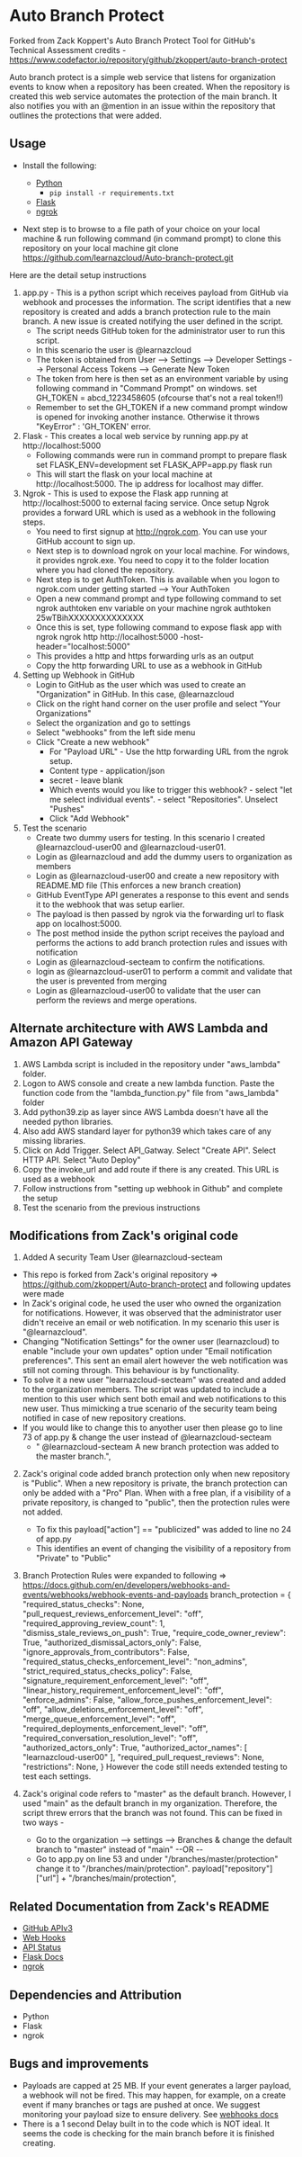 # Auto Branch Protect
Forked from Zack Koppert's Auto Branch Protect Tool for GitHub's Technical Assessment
credits - https://www.codefactor.io/repository/github/zkoppert/auto-branch-protect

Auto branch protect is a simple web service that listens for organization events to know when a repository has been created. When the repository is created this web service automates the protection of the main branch. It also notifies you with an @mention in an issue within the repository that outlines the protections that were added.

## Usage
- Install the following:
  - [Python](https://www.python.org/downloads/)
    - `pip install -r requirements.txt`
  - [Flask](https://flask.palletsprojects.com/en/1.1.x/installation/#installation)
  - [ngrok](https://dashboard.ngrok.com/get-started)

- Next step is to browse to a file path of your choice on your local machine & run following command (in command prompt) to clone this repository on your local machine
        git clone https://github.com/learnazcloud/Auto-branch-protect.git

Here are the detail setup instructions 
1. app.py - This  is a python script which receives payload from GitHub via webhook and processes the information. The script identifies that a new repository is created and adds a branch protection rule to the main branch. A new issue is created notifying the user defined in the script. 
    - The script needs GitHub token for the administrator user to run this script. 
    - In this scenario the user is @learnazcloud
    - The token is obtained from User --> Settings --> Developer Settings --> Personal Access Tokens --> Generate New Token
    - The token from here is then set as an environment variable by using following command in "Command Prompt" on windows. 
       set GH_TOKEN = abcd_1223458605  (ofcourse that's not a real token!!)
    - Remember to set the GH_TOKEN if a new command prompt window is opened for invoking another instance. Otherwise it throws "KeyError" : 'GH_TOKEN' error. 
2. Flask - This creates a local web service by running app.py at http://localhost:5000
    - Following commands were run in command prompt to prepare flask
       set FLASK_ENV=development
       set FLASK_APP=app.py
       flask run
    - This will start the flask on your local machine at http://localhost:5000. The ip address for localhost may differ.
3. Ngrok - This is used to expose the Flask app running at http://localhost:5000 to external facing service. Once setup Ngrok provides a forward URL which is used as a webhook in the following steps. 
    - You need to first signup at http://ngrok.com. You can use your GitHub account to sign up.
    - Next step is to download ngrok on your local machine. For windows, it provides ngrok.exe. You need to copy it to the folder location where you had cloned the repository. 
    - Next step is to get AuthToken. This is available when you logon to ngrok.com under getting started --> Your AuthToken
    - Open a new command prompt and type following command to set ngrok authtoken env variable on your machine
            ngrok authtoken 25wTBihXXXXXXXXXXXXXX
    - Once this is set, type following command to expose flask app with ngrok
            ngrok http http://localhost:5000 -host-header="localhost:5000"
    - This provides a http and https forwarding urls as an output
    - Copy the http forwarding URL to use as a webhook in GitHub
4. Setting up Webhook in GitHub
    - Login to GitHub as the user which was used to create an "Organization" in GitHub. In this case, @learnazcloud
    - Click on the right hand corner on the user profile and select "Your Organizations"
    - Select the organization and go to settings
    - Select "webhooks" from the left side menu
    - Click "Create a new webhook"
        - For "Payload URL" - Use the http forwarding URL from the ngrok setup.
        - Content type - application/json 
        - secret - leave blank
        - Which events would you like to trigger this webhook?
              - select "let me select individual events".
              - select "Repositories". Unselect "Pushes"
        - Click "Add Webhook"
5. Test the scenario
    - Create two dummy users for testing. In this scenario I created @learnazcloud-user00 and @learnazcloud-user01. 
    - Login as @learnazcloud and add the dummy users to organization as members
    - Login as @learnazcloud-user00 and create a new repository with README.MD file (This enforces a new branch creation)
    - GitHub EventType API generates a response to this event and sends it to the webhook that was setup earlier.
    - The payload is then passed by ngrok via the forwarding url to flask app on localhost:5000.
    - The post method inside the python script receives the payload and performs the actions to add branch protection rules and issues with notification
    - Login as @learnazcloud-secteam to confirm the notifications. 
    - login as @learnazcloud-user01 to perform a commit and validate that the user is prevented from merging
    - Login as @learnazcloud-user00 to validate that the user can perform the reviews and merge operations.     
 
## Alternate architecture with AWS Lambda and Amazon API Gateway
1. AWS Lambda script is included in the repository under "aws_lambda" folder. 
2. Logon to AWS console and create a new lambda function. Paste the function code from the "lambda_function.py" file from "aws_lambda" folder
3. Add python39.zip as layer since AWS Lambda doesn't have all the needed python libraries.
4. Also add AWS standard layer for python39 which takes care of any missing libraries.  
5. Click on Add Trigger. Select API_Gatway. Select "Create API". Select HTTP API. Select "Auto Deploy"
6. Copy the invoke_url and add route if there is any created. This URL is used as a webhook
7. Follow instructions from "setting up webhook in Github" and complete the setup
8. Test the scenario from the previous instructions 
 
## Modifications from Zack's original code
1. Added A security Team User @learnazcloud-secteam
  - This repo is forked from Zack's original repository => https://github.com/zkoppert/Auto-branch-protect and following updates were made
  - In Zack's original code, he used the user who owned the organization for notifications. However, it was observed that the administrator user didn't receive an email or web notification. In my scenario this user is "@learnazcloud". 
  - Changing "Notification Settings" for the owner user (learnazcloud) to enable "include your own updates" option under "Email notification preferences".
  This sent an email alert however the web notification was still not coming through. This behaviour is by functionality. 
  - To solve it a new user "learnazcloud-secteam" was created and added to the organization members. The script was updated to include a mention to this user which sent both email and web notifications to this new user. Thus mimicking a true scenario of the security team being notified in case of new repository creations. 
  - If you would like to change this to anyother user then please go to line 73 of app.py & change the user instead of @learnazcloud-secteam
      + " @learnazcloud-secteam A new branch protection was added to the master branch.",
  
 2. Zack's original code added branch protection only when new repository is "Public". When a new repository is private, the branch protection can only be added with a "Pro" Plan. When with a free plan, if a visibility of a private repository, is changed to "public", then the protection rules were not added.
    - To fix this payload["action"] == "publicized" was added to line no 24 of app.py
    - This identifies an event of changing the visibility of a repository from "Private" to "Public"
    
 3. Branch Protection Rules were expanded to following => https://docs.github.com/en/developers/webhooks-and-events/webhooks/webhook-events-and-payloads
      branch_protection = {
				"required_status_checks": None,
				"pull_request_reviews_enforcement_level": "off",
				"required_approving_review_count": 1,
				"dismiss_stale_reviews_on_push": True,
				"require_code_owner_review": True,
				"authorized_dismissal_actors_only": False,
				"ignore_approvals_from_contributors": False,
				"required_status_checks_enforcement_level": "non_admins",
				"strict_required_status_checks_policy": False,
				"signature_requirement_enforcement_level": "off",
				"linear_history_requirement_enforcement_level": "off",
				"enforce_admins": False,
				"allow_force_pushes_enforcement_level": "off",
				"allow_deletions_enforcement_level": "off",
				"merge_queue_enforcement_level": "off",
				"required_deployments_enforcement_level": "off",
				"required_conversation_resolution_level": "off",
				"authorized_actors_only": True,
				"authorized_actor_names": [
				  "learnazcloud-user00"
				],
				"required_pull_request_reviews": None,
                "restrictions": None,
            }
  However the code still needs extended testing to test each settings. 
  4. Zack's original code refers to "master" as the default branch. However, I used "main" as the default branch in my organization. Therefore, the script threw errors that the branch was not found. This can be fixed in two ways - 
      - Go to the organization --> settings --> Branches & change the default branch to "master" instead of "main"
      --OR --
      - Go to app.py on line 53 and under "/branches/master/protection" change it to "/branches/main/protection". 
             payload["repository"]["url"] + "/branches/main/protection",

## Related Documentation from Zack's README
- [GitHub APIv3](https://developer.github.com/v3/)
- [Web Hooks](https://developer.github.com/webhooks/)
- [API Status](https://www.githubstatus.com/)
- [Flask Docs](https://flask.palletsprojects.com/en/1.1.x/)
- [ngrok](https://ngrok.com/docs)

## Dependencies and Attribution
- Python
- Flask
- ngrok

## Bugs and improvements
- Payloads are capped at 25 MB. If your event generates a larger payload, a webhook will not be fired. This may happen, for example, on a create event if many branches or tags are pushed at once. We suggest monitoring your payload size to ensure delivery. See [webhooks docs](https://developer.github.com/webhooks/)
- There is a 1 second Delay built in to the code which is NOT ideal. It seems the code is checking for the main branch before it is finished creating.
